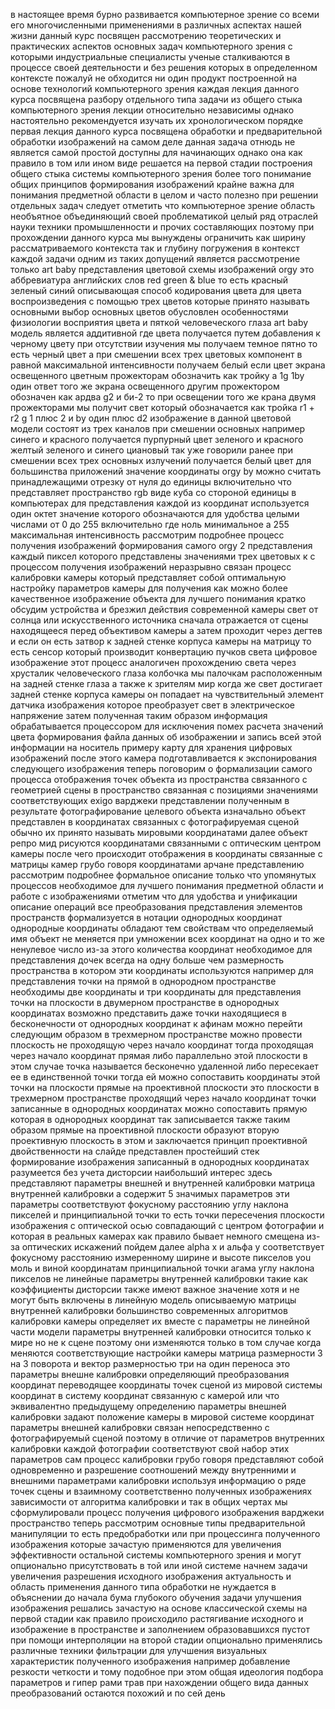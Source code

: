 в настоящее время бурно развивается компьютерное зрение со всеми его многочисленными применениями в различных аспектах нашей жизни данный курс посвящен рассмотрению теоретических и практических аспектов основных задач компьютерного зрения с которыми индустриальные специалисты ученые сталкиваются в процессе своей деятельности и без решения которых в определенном контексте пожалуй не обходится ни один продукт построенной на основе технологий компьютерного зрения каждая лекция данного курса посвящена разбору отдельного типа задачи из общего стыка компьютерного зрения лекции относительно независимы однако настоятельно рекомендуется изучать их хронологическом порядке первая лекция данного курса посвящена обработки и предварительной обработки изображений на самом деле данная задача отнюдь не является самой простой доступны для начинающих однако она как правило в том или ином виде решается на первой стадии построения общего стыка системы компьютерного зрения более того понимание общих принципов формирования изображений крайне важна для понимания предметной области в целом и часто полезно при решении отдельных задач следует отметить что компьютерное зрение область необъятное объединяющий своей проблематикой целый ряд отраслей науки техники промышленности и прочих составляющих поэтому при прохождении данного курса мы вынуждены ограничить как ширину рассматриваемого контекста так и глубину погружения в контекст каждой задачи одним из таких допущений является рассмотрение только art baby представления цветовой схемы изображений orgy это аббревиатура английских слов red green & blue то есть красный зеленый синий описывающая способ кодирования цвета для цвета воспроизведения с помощью трех цветов которые принято называть основными выбор основных цветов обусловлен особенностями физиологии восприятия цвета и пяткой человеческого глаза art baby модель является аддитивной где цвета получается путем добавления к черному цвету при отсутствии изучения мы получаем темное пятно то есть черный цвет а при смешении всех трех цветовых компонент в равной максимальной интенсивности получаем белый если цвет экрана освещенного цветным прожекторам обозначить как тройку а 1g 1by один ответ того же экрана освещенного другим прожектором обозначен как ардва g2 и би-2 то при освещении того же крана двумя прожекторами мы получит свет который обозначается как тройка r1 + r2 g 1 плюс 2 и by один плюс d2 изображение в данной цветовой модели состоят из трех каналов при смешении основных например синего и красного получается пурпурный цвет зеленого и красного желтый зеленого и синего циановый так уже говорили ранее при смешении всех трех основных излучений получается белый цвет для большинства приложений значение координаты orgy by можно считать принадлежащими отрезку от нуля до единицы включительно что представляет пространство rgb виде куба со стороной единицы в компьютерах для представления каждой из координат используется один октет значение которого обозначаются для удобства целыми числами от 0 до 255 включительно где ноль минимальное а 255 максимальная интенсивность рассмотрим подробнее процесс получения изображений формирования самого orgy 2 представления каждый пиксел которого представлены значениями трех цветовых к с процессом получения изображений неразрывно связан процесс калибровки камеры который представляет собой оптимальную настройку параметров камеры для получения как можно более качественное изображение объекта для лучшего понимания кратко обсудим устройства и брезжил действия современной камеры свет от солнца или искусственного источника сначала отражается от сцены находящееся перед объективом камеры а затем проходит через дегтев и если он есть затвор к задней стенке корпуса камеры на матрицу то есть сенсор который производит конвертацию пучков света цифровое изображение этот процесс аналогичен прохождению света через хрусталик человеческого глаза колбочка мы палочкам расположенным на задней стенке глаза а также к зрителям мир когда же свет достигает задней стенке корпуса камеры он попадает на чувствительный элемент датчика изображения которое преобразует свет в электрическое напряжение затем полученная таким образом информация обрабатывается процессором для исключения помех расчета значений цвета формирования файла данных об изображении и запись всей этой информации на носитель примеру карту для хранения цифровых изображений после этого камера подготавливается к экспонирования следующего изображения теперь поговорим о формализации самого процесса отображения точек объекта из пространства связанного с геометрией сцены в пространство связанная с позициями значениями соответствующих exigo варджеки представлении полученным в результате фотографирование целевого объекта изначально объект представлен в координатах связанных с фотографируемая сценой обычно их принято называть мировыми координатами далее объект репро мид рисуются координатами связанными с оптическим центром камеры после чего происходит отображения в координаты связанные с матрицы камер грубо говоря координатами арчане представлению рассмотрим подробнее формальное описание только что упомянутых процессов необходимое для лучшего понимания предметной области и работе с изображениями отметим что для удобства и унификации описание операций все преобразования представления элементов пространств формализуется в нотации однородных координат однородные координаты обладают тем свойствам что определяемый имя объект не меняется при умножении всех координат на одно и то же ненулевое число из-за этого количества координат необходимое для представления дочек всегда на одну больше чем размерность пространства в котором эти координаты используются например для представления точки на прямой в однородном пространстве необходимы две координаты и три координаты для представления точки на плоскости в двумерном пространстве в однородных координатах возможно представить даже точки находящиеся в бесконечности от однородных координат к афинам можно перейти следующим образом в трехмерном пространстве можно провести плоскость не проходящую через начало координат тогда проходящая через начало координат прямая либо параллельно этой плоскости в этом случае точка называется бесконечно удаленной либо пересекает ее в единственной точки тогда ей можно сопоставить координаты этой точки на плоскости прямые на проективной плоскости это плоскости в трехмерном пространстве проходящий через начало координат точки записанные в однородных координатах можно сопоставить прямую которая в однородных координат так записывается также таким образом прямые на проективной плоскости образуют вторую проективную плоскость в этом и заключается принцип проективной двойственности на слайде представлен простейший стек формирование изображения записанный в однородных координатах разумеется без учета дисторсии наибольший интерес здесь представляют параметры внешней и внутренней калибровки матрица внутренней калибровки а содержит 5 значимых параметров эти параметры соответствуют фокусному расстоянию углу наклона пикселей и принципиальной точки то есть точки пересечения плоскости изображения с оптической осью совпадающий с центром фотографии и которая в реальных камерах как правило бывает немного смещена из-за оптических искажений пойдем далее alpha x и альфа y соответствует фокусному расстоянию измеренному ширине и высоте пикселов you моль и виной координатам принципиальной точки агама углу наклона пикселов не линейные параметры внутренней калибровки такие как коэффициенты дисторсии также имеют важное значение хотя и не могут быть включены в линейную модель описываемую матрицы внутренней калибровки большинство современных алгоритмов калибровки камеры определяет их вместе с параметры не линейной части модели параметры внутренней калибровки относится только к мире но не к сцене поэтому они изменяются только в том случае когда меняются соответствующие настройки камеры матрица размерности 3 на 3 поворота и вектор размерностью три на один переноса это параметры внешне калибровки определяющий преобразования координат переводящее координаты точек сценой из мировой системы координат в систему координат связанную с камерой или что эквивалентно предыдущему определению параметры внешней калибровки задают положение камеры в мировой системе координат параметры внешней калибровки связан непосредственно с фотографируемый сценой поэтому в отличие от параметров внутренних калибровки каждой фотографии соответствуют свой набор этих параметров сам процесс калибровки грубо говоря представляют собой одновременно и разрешение соотношений между внутренними и внешними параметрами калибровки используя информацию о ряде точек сцены и взаимному соответственно полученных изображениях зависимости от алгоритма калибровки и так в общих чертах мы сформулировали процесс получения цифрового изображения варджеки пространство теперь рассмотрим основные типы предварительной манипуляции то есть предобработки или при процессинга полученного изображения которые зачастую применяются для увеличения эффективности остальной системы компьютерного зрения и могут опционально присутствовать в той или иной системе начнем задачи увеличения разрешения исходного изображения актуальность и область применения данного типа обработки не нуждается в объяснении до начала бума глубокого обучения задачи улучшения изображения решались зачастую на основе классической схемы на первой стадии как правило происходило растягивание исходного и изображение в пространстве и заполнением образовавшихся пустот при помощи интерполяции на второй стадии опционально применялись различные техники фильтрации для улучшения визуальных характеристик полученного изображения например добавление резкости четкости и тому подобное при этом общая идеология подбора параметров и гипер рами трав при нахождении общего вида данных преобразований остаются похожий и по сей день 